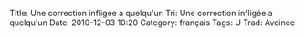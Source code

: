 Title: Une correction infligée a quelqu'un
 Tri: Une correction infligée a quelqu'un
 Date: 2010-12-03 10:20
 Category: français
 Tags: U
 Trad: Avoinée
 